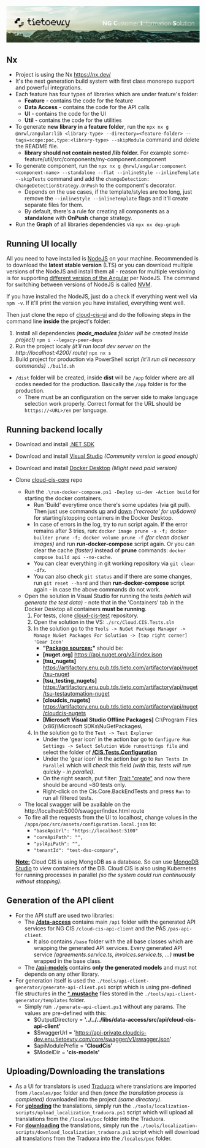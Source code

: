 ![NG Customer Information Service](./apps/poc/src/assets/cis-new-logo.png)

## Nx
- Project is using the Nx https://nx.dev/
- It's the next generation build system with first class monorepo support and powerful integrations.
- Each feature has four types of libraries which are under feature's folder:
  - **Feature** - contains the code for the feature
  - **Data Access** - contains the code for the API calls
  - **UI** - contains the code for the UI
  - **Util** - contains the code for the utilities
- To generate **new library in a feature folder**, run the ``npx nx g @nrwl/angular:lib <library-type> --directory=<feature-folder> --tags=scope:poc,type:<library-type> --skipModule`` command and delete the README file.
  - **library should not contain nested /lib folder.** For example some-feature/util/src/components/my-component.component
- To generate component, run the ``npx nx g @nrwl/angular:component <component-name> --standalone --flat --inlineStyle --inlineTemplate --skipTests`` command and add the ``changeDetection: ChangeDetectionStrategy.OnPush`` to the component's decorator.
  - Depends on the use cases, if the template/styles are too long, just remove the ``--inlineStyle --inlineTemplate`` flags and it'll create separate files for them.
  - By default, there's a rule for creating all components as a **standalone** with **OnPush** change strategy.
- Run the **Graph** of all libraries dependencies via ``npx nx dep-graph``

## Running UI locally
All you need to have installed is [NodeJS](https://nodejs.org/en) on your machine. Recommended is to download the **latest stable version** (LTS) or you can download multiple versions of the NodeJS and install them all - reason for multiple versioning is for supporting [different version of the Angular](https://angular.io/guide/versions) per NodeJS. The command for switching between versions of NodeJS is called [NVM](https://blog.logrocket.com/how-switch-node-js-versions-nvm/).

If you have installed the NodeJS, just do a check if everything went well via ``npm -v``. If it'll print the version you have installed, everything went well.

Then just clone the repo of [cloud-cis-ui](https://dev.azure.com/EnergyUtilities/Cloud%20CIS/_git/cloud-cis-ui) and do the following steps in the command line **inside** the project's folder:
1. Install all dependencies _(**node_modules** folder will be created inside project)_ ``npm i --legacy-peer-deps``
2. Run the project localy _(it'll run local dev server on the http://localhost:4200/ route)_ ``npx nx s``
3. Build project for production via PowerShell script _(it'll run all necessary commands)_ ``./build.sh``
  - ``/dist`` folder will be created, inside **dist** will be ``/app`` folder where are all codes needed for the production. Basically the ``/app`` folder is for the production.
    - There must be an configuration on the server side to make language selection work properly. Correct format for the URL should be ``htttps://<URL>/en`` per language.

## Running backend locally
- Download and install [.NET SDK](https://dotnet.microsoft.com/en-us/download/dotnet/thank-you/sdk-7.0.402-windows-x64-installer)
- Download and install [Visual Studio](https://visualstudio.microsoft.com/downloads/) _(Community version is good enough)_
- Download and install [Docker Desktop](https://www.docker.com/products/docker-desktop/) _(Might need paid version)_
- Clone [cloud-cis-core](https://dev.azure.com/EnergyUtilities/Cloud%20CIS/_git/cloud-cis-core) repo
  - Run the ``.\run-docker-compose.ps1 -Deploy ui-dev -Action build`` for starting the docker containers.
    - Run 'Build' everytime once there's some updates (via git pull). Then just use commands <ins>up</ins> and <ins>down</ins> _('recreate' for up&down)_ for starting/stopping containers in the Docker Desktop.
    - In case of errors in the log, try to run script again. If the error remains after 3 tries, run: ``docker image prune -a -f; docker builder prune -f; docker volume prune -f`` *(for clean docker images)* and run **run-docker-compose** script again. Or you can clear the cache *(faster)* instead of **prune** commands: ``docker compose build api --no-cache``.
    - You can clear everything in git working repository via ``git clean -dfx``.
    - You can also check ``git status`` and if there are some changes, run ``git reset --hard`` and then **run-docker-compose** script again - in case the above commands do not work.
  - Open the solution in Visual Studio for running the tests _(which will generate the test data)_ - note that in the 'Containers' tab in the Docker Desktop all containers **must be running**.
    1. For tests, clone [cloud-cis-test](https://dev.azure.com/EnergyUtilities/Cloud%20CIS/_git/cloud-cis-tests) repository.
    2. Open the solution in the VS: ``./src/Cloud.CIS.Tests.sln``
    3. In the solution go to the ``Tools -> NuGet Package Manager -> Manage NuGet Packages For Solution -> [top right corner] 'Gear Icon'``
       - **"<ins>Package sources:</ins>"** should be:
       - **[nuget.org]** https://api.nuget.org/v3/index.json
       - **[tsu_nugets]** https://artifactory.enu.pub.tds.tieto.com/artifactory/api/nuget/tsu-nuget
       - **[tsu_testing_nugets]** https://artifactory.enu.pub.tds.tieto.com/artifactory/api/nuget/tsu-testautomation-nuget
       - **[cloudcis_nugets]** https://artifactory.enu.pub.tds.tieto.com/artifactory/api/nuget/cloudcis-nugets
       - **[Microsoft Visual Studio Offline Packages]** C:\Program Files (x86)\Microsoft SDKs\NuGetPackages\
    4. In the solution go to the ``Test -> Test Explorer``
        - Under the 'gear icon' in the action bar go to ``Configure Run Settings -> Select Solution Wide runsettings file`` and select the folder of **<ins>/CIS.Tests.Configuration</ins>**
        - Under the 'gear icon' in the action bar go to ``Run Tests In Parallel`` which will _check_ this field _(with this, tests will run quickly - in parallel)_.
        - On the right search, put filter: <ins>Trait:"create"</ins> and now there should be around ~80 tests only.
        - Right-click on the Cis.Core.BackEndTests and press ``Run`` to run all filtered tests.
  - The local swagger will be available on the http://localhost:5000/swagger/index.html route
  - To fire all the requests from the UI to localhost, change values in the ``/apps/poc/src/assets/configuration.local.json`` to:
    - ``"baseApiUrl": "https://localhost:5100"``
    - ``"coreApiPath": "",``
    - ``"pslApiPath": "",``
    - ``"tenantId": "test-dso-company",``


  <ins>**Note:**</ins> Cloud CIS is using MongoDB as a database. So can use [MongoDB Studio](https://studio3t.com/download/) to view containers of the DB. Cloud CIS is also using Kubernetes for running processes in parallel _(so the system could run continuously without stopping)_. 


## Generation of the API client
- For the API stuff are used two libraries:
  - The <ins>**/data-access**</ins> contains main ``/api`` folder with the generated API services for NG CIS ``/cloud-cis-api-client`` and the PAS ``/pas-api-client``.
    - It also contains ``/base`` folder with the all base classes which are wrapping the generated API services. Every generated API service _(agreements.service.ts, invoices.service.ts, ...)_ **must be** wrapped in the base class.
  - The <ins>**/api-models**</ins> contains **only the generated models** and must not depends on any other library.
- For generation itself is used the ``./tools/api-client-generator/generate-api-client.ps1`` script which is using pre-defined file structures in the <ins>***.mustache**</ins> files stored in the ``./tools/api-client-generator/templates`` folder.
  - Simply run ``./generate-api-client.ps1`` without any params. The values are pre-defined with this:
    - $OutputDirectory = **'../../../libs/data-access/src/api/cloud-cis-api-client'**
    - $SwaggerUrl = 'https://api-private.cloudcis-dev.enu.tietoevry.com/core/swagger/v1/swagger.json'
    - $apiModulePrefix = **'CloudCis'**
    - $ModelDir = **'cis-models'**
  
## Uploading/Downloading the translations
- As a UI for translators is used [Traduora](https://traduora.co/) where translations are imported from ``/locales/poc`` folder and then _(once the translation process is completed)_ downloaded into the project _(same directory)_.
- For <ins>**uploading**</ins> the translations, simply run the ``./tools/localization-scripts/upload_localization_traduora.ps1`` script which will upload all translations from the ``/locales/poc`` folder into the Traduora.
- For <ins>**downloading**</ins> the translations, simply run the ``./tools/localization-scripts/download_localization_traduora.ps1`` script which will download all translations from the Traduora into the ``/locales/poc`` folder.
